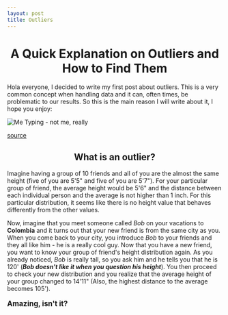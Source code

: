 ```yaml
---
layout: post
title: Outliers
---
```


<h1 style="font-size:200%;text-align:center">A Quick Explanation on Outliers and How to Find Them</h1>

Hola everyone, I decided to write my first post about outliers. This is a very common concept when handling data and it can, often times, be problematic to our results. So this is the main reason I will write about it, I hope you enjoy:


<img src="https://i.makeagif.com/media/8-18-2017/S_jkMJ.gif" alt="Me Typing - not me, really" style="align=middle;">

[source](https://i.makeagif.com/media/8-18-2017/S_jkMJ.gif)

<h2 style="text-align:center">What is an outlier?</h2>

Imagine having a group of 10 friends and all of you are the almost the same height (five of you are 5'5" and five of you are 5'7"). For your particular group of friend, the average height would be 5'6" and the distance between each individual person and the average is not higher than 1 inch. For this particular distribution, it seems like there is no height value that behaves differently from the other values.

Now, imagine that you meet someone called _Bob_ on your vacations to <b>Colombia</b> and it turns out that your new friend is from the same city as you. When you come back to your city, you introduce _Bob_ to your friends and they all like him - he is a really cool guy. Now that you have a new friend, you want to know your group of friend's height distribution again. As you already noticed, _Bob_ is really tall, so you ask him and he tells you that he is 120' (<i><b>Bob doesn't like it when you question his height</b></i>). You then proceed to check your new distribution and you realize that the average height of your group changed to 14'11" (Also, the highest distance to the average becomes 105').

<p style="font-size:120%"><b>Amazing, isn't it?</b></p>





